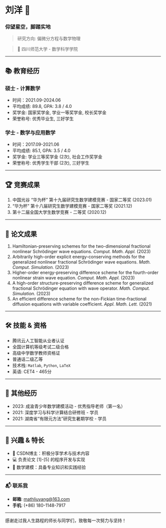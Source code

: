 # 刘洋 🌌

### **仰望星空，脚踏实地**

> 研究方向: 偏微分方程与数学物理

> 📍 四川师范大学 - 数学科学学院

---

## 📚 教育经历

### **硕士** - 计算数学
- 时间：2021.09-2024.06
- 平均成绩: 89.8, GPA: 3.8 / 4.0
- 奖学金: 国家奖学金, 学业一等奖学金, 校长奖学金
- 荣誉称号: 优秀毕业生, 三好学生

### **学士** - 数学与应用数学
- 时间：2017.09-2021.06
- 平均成绩: 85.1, GPA: 3.5 / 4.0
- 奖学金: 学业三等奖学金 (2次), 社会工作奖学金
- 荣誉称号: 优秀学生干部 (2次), 三好学生

---

## 🏆 竞赛成果

1. 中国光谷 “华为杯” 第十九届研究生数学建模竞赛 - 国家二等奖 (2023.01)
2. “华为杯” 第十八届研究生数学建模竞赛 - 国家二等奖 (2021.12)
3. 第十二届全国大学生数学竞赛 - 二等奖 (2020.12)

---

## 📜 论文成果

1. Hamiltonian-preserving schemes for the two-dimensional fractional nonlinear Schrödinger wave equations. _Comput. Math. Appl._ (2023)
2. Arbitrarily high-order explicit energy-conserving methods for the generalized nonlinear fractional Schrödinger wave equations. _Math. Comput. Simulation._ (2023)
3. Higher-order energy-preserving difference scheme for the fourth-order nonlinear strain wave equation. _Comput. Math. Appl._ (2023)
4. A high-order structure-preserving difference scheme for generalized fractional Schrödinger equation with wave operator. _Math. Comput. Simulation._ (2023)
5. An efficient difference scheme for the non-Fickian time-fractional diffusion equations with variable coefficient. _Appl. Math. Lett._ (2021)

---

## 🛠 技能 & 资格

- 腾讯云人工智能从业者认证
- 全国计算机等级考试二级合格
- 高级中学数学教师资格证
- 普通话二级乙等
- 技术栈: `Matlab`, `Python`, `LaTeX`
- 英语: CET4 - 465分

---

## 🌱 其他经历

- 2023: 成渝青少年数学建模活动 - 优秀指导老师（第一名）
- 2021: 深度学习与科学计算结合研修班 - 学员
- 2021: 湖南省“有限元方法”研究生暑期学校 - 学员

---

## 🚀 兴趣 & 特长

- 📝 CSDN博主：积极分享学术与技术内容
- 💻 负责论文 [1]-[5] 的程序开发与实现
- 📐 数学建模：具备专业知识和实践经验

---

### 📬 联系我

- **邮箱**: [mathliuyang@163.com](mailto:mathliuyang@163.com)
- **手机**: (+86) 180-1148-7917

---

感谢走过我人生路程的师长与同学们，致敬每一次努力与坚持！

